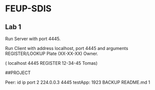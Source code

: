# FEUP-SDIS

## Lab 1
Run Server with port 4445.

Run Client with address localhost, port 4445 and arguments REGISTER/LOOKUP Plate (XX-XX-XX) Owner. 

( localhost 4445 REGISTER 12-34-45 Tomas)


##PROJECT

Peer: id ip port 2 224.0.0.3 4445
testApp: 1923 BACKUP README.md 1
